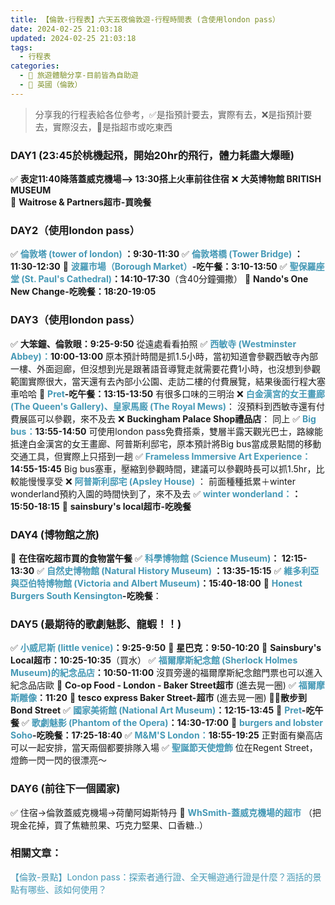 ```yaml
---
title: 【倫敦-行程表】六天五夜倫敦遊-行程時間表 (含使用london pass）
date: 2024-02-25 21:03:18
updated: 2024-02-25 21:03:18
tags:
  - 行程表
categories: 
  - 🌴 旅遊體驗分享-目前皆為自助遊
  - 🥥 英國（倫敦） 
---
```

>分享我的行程表給各位參考，✅是指預計要去，實際有去，❌是指預計要去，實際沒去，🍜是指超市或吃東西 

<!-- more -->

### DAY1 (23:45於桃機起飛，開始20hr的飛行，體力耗盡大爆睡)
✅ **表定11:40降落蓋威克機場--> 13:30搭上火車前往住宿**
❌ **大英博物館 BRITISH MUSEUM**  
🍜 **Waitrose & Partners超市-買晚餐**

### DAY2（使用london pass）
✅ **<font color=#4599B6>倫敦塔 (tower of london)</font> ：9:30-11:30**
✅ **<font color=#4599B6>倫敦塔橋 (Tower Bridge)</font> ：11:30-12:30**
🍜 **<font color=#4599B6>波羅市場（Borough Market）</font>-吃午餐：3:10-13:50**
✅ **<font color=#4599B6>聖保羅座堂 (St. Paul's Cathedral)</font>：14:10-17:30**（含40分鐘彌撒）
🍜 **Nando's One New Change-吃晚餐：18:20-19:05**

### DAY3（使用london pass）
✅ **大笨鐘、倫敦眼：9:25-9:50**
從遠處看看拍照
✅ **<font color=#4599B6>西敏寺 (Westminster Abbey)：</font>10:00-13:00**
原本預計時間是抓1.5小時，當初知道會參觀西敏寺內部一樓、外面迴廊，但沒想到光是跟著語音導覽走就需要花費1小時，也沒想到參觀範圍實際很大，當天還有去內部小公園、走訪二樓的付費展覽，結果後面行程大塞車哈哈
🍜 **<font color=#4599B6>Pret</font>-吃午餐：13:15-13:50**
有很多口味的三明治
❌ **<font color=#4599B6>白金漢宮的女王畫廊 (The Queen's Gallery)、皇家馬廄 (The Royal Mews)**</font>：
沒預料到西敏寺還有付費展區可以參觀，來不及去
❌ **Buckingham Palace Shop禮品店**：
同上
✅ **<font color=#4599B6>Big bus：</font>13:55-14:50** 
可使用london pass免費搭乘，雙層半露天觀光巴士，路線能抵達白金漢宮的女王畫廊、阿普斯利邸宅，原本預計將Big bus當成景點間的移動交通工具，但實際上只搭到一趟
✅ **<font color=#4599B6>Frameless Immersive Art Experience：</font>14:55-15:45**
Big bus塞車，壓縮到參觀時間，建議可以參觀時長可以抓1.5hr，比較能慢慢享受
❌ **<font color=#4599B6>阿普斯利邸宅 (Apsley House)</font>** ： 
前面種種抵累＋winter wonderland預約入園的時間快到了，來不及去
✅  **<font color=#4599B6>winter wonderland：</font>：15:50-18:15**
🍜 **sainsbury's local超市-吃晚餐**

### DAY4 (博物館之旅)
🍜 **在住宿吃超市買的食物當午餐**
✅ **<font color=#4599B6>科學博物館 (Science Museum)</font>： 12:15-13:30**
✅ **<font color=#4599B6>自然史博物館 (Natural History Museum) </font>：13:35-15:15**
✅ **<font color=#4599B6>維多利亞與亞伯特博物館 (Victoria and Albert Museum)</font>：15:40-18:00**
🍜 **<font color=#4599B6>Honest Burgers South Kensington</font>-吃晚餐**：

### DAY5 (最期待的歌劇魅影、龍蝦！！)
✅ **<font color=#4599B6>小威尼斯 (little venice)</font>：9:25-9:50**
🍜 **星巴克：9:50-10:20**
🍜 **Sainsbury's Local超市：10:25-10:35**（買水）
✅ **<font color=#4599B6>福爾摩斯紀念館 (Sherlock Holmes Museum)的紀念品店</font>：10:50-11:00**
沒買旁邊的福爾摩斯紀念館門票也可以進入紀念品店歐
🍜 **Co-op Food - London - Baker Street超市** (進去晃一圈)
✅ **<font color=#4599B6>福爾摩斯雕像</font>：11:20**
🍜 **tesco express Baker Street-超市** (進去晃一圈)
🏃🏽**散步到Bond Street**
✅ **<font color=#4599B6>國家美術館 (National Art Museum)</font>：12:15-13:45**
🍜 **<font color=#4599B6>Pret</font>-吃午餐**
✅ **<font color=#4599B6>歌劇魅影 (Phantom of the Opera)</font>：14:30-17:00**
🍜 **<font color=#4599B6>burgers and lobster Soho</font>-吃晚餐：17:25-18:40**
✅ **<font color=#4599B6> M&M'S London：</font>18:55-19:25**
正對面有樂高店可以一起安排，當天兩個都要排隊入場
✅ **<font color=#4599B6>聖誕節天使燈飾</font>**
位在Regent Street，燈飾一閃一閃的很漂亮～
### DAY6  (前往下一個國家)
✅ 住宿->倫敦蓋威克機場->荷蘭阿姆斯特丹
🍜 **<font color=#4599B6>WhSmith-蓋威克機場的超市</font>** （把現金花掉，買了焦糖煎果、巧克力堅果、口香糖..）

### 相關文章：
<font color=#4599B6>【倫敦-景點】London pass：探索者通行證、全天暢遊通行證是什麼？涵括的景點有哪些、該如何使用？</font> 

